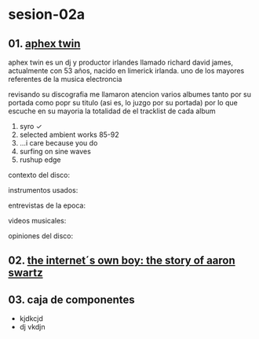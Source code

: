 # sesion-02a

## 01. [aphex twin](https://es.wikipedia.org/wiki/Aphex_Twin)

aphex twin es un dj y productor irlandes llamado richard david james, actualmente con 53 años, nacido en limerick irlanda. uno de los mayores referentes de la musica electroncia

revisando su discografia me llamaron atencion varios albumes tanto por su portada como popr su titulo (asi es, lo juzgo por su portada) por lo que escuche en su mayoria la totalidad de el tracklist de cada album

1. syro ✓  
2. selected ambient works 85-92
3. ...i care because you do
4. surfing on sine waves
5. rushup edge

contexto del disco:


instrumentos usados:

entrevistas de la epoca:

videos musicales:

opiniones del disco: 

## 02. [the internet´s own boy: the story of aaron swartz](https://www.youtube.com/watch?v=9vz06QO3UkQ&rco=1)

## 03. caja de componentes
- kjdkcjd
- dj vkdjn

